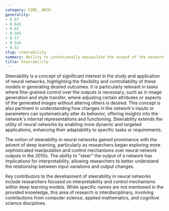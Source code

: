 ```yaml
---
category: CORE, ARCH
generality:
- 0.67
- 0.645
- 0.62
- 0.595
- 0.57
- 0.545
- 0.52
slug: steerability
summary: Ability to intentionally manipulate the output of the network in a specific direction by applying predetermined modifications to its inputs or parameters.
title: Steerability
---
```


Steerability is a concept of significant interest in the study and application of neural networks, highlighting the flexibility and controllability of these models in generating desired outcomes. It is particularly relevant in tasks where fine-grained control over the outputs is necessary, such as in image generation and style transfer, where adjusting certain attributes or aspects of the generated images without altering others is desired. This concept is also pertinent in understanding how changes in the network's inputs or parameters can systematically alter its behavior, offering insights into the network's internal representations and functioning. Steerability extends the utility of neural networks by enabling more dynamic and targeted applications, enhancing their adaptability to specific tasks or requirements.

The notion of steerability in neural networks gained prominence with the advent of deep learning, particularly as researchers began exploring more sophisticated manipulation and control mechanisms over neural network outputs in the 2010s. The ability to "steer" the output of a network has implications for interpretability, allowing researchers to better understand the relationship between input variations and output changes.

Key contributors to the development of steerability in neural networks include researchers focused on interpretability and control mechanisms within deep learning models. While specific names are not mentioned in the provided knowledge, this area of research is interdisciplinary, involving contributions from computer science, applied mathematics, and cognitive science disciplines.
